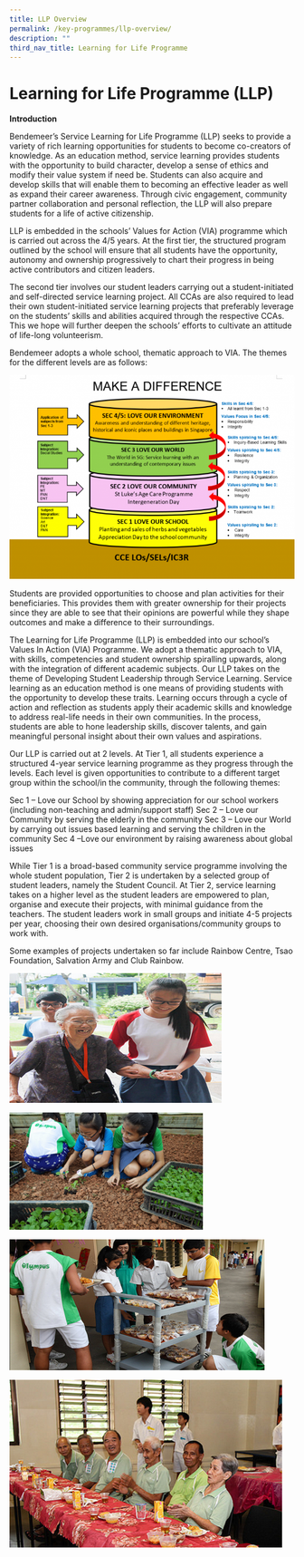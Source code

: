 ```yaml
---
title: LLP Overview
permalink: /key-programmes/llp-overview/
description: ""
third_nav_title: Learning for Life Programme
---
```





# Learning for Life Programme (LLP)

**Introduction**

Bendemeer’s Service Learning for Life Programme (LLP) seeks to provide a variety of rich learning opportunities for students to become co-creators of knowledge. As an education method, service learning provides students with the opportunity to build  character, develop a sense of ethics and modify their value system if need be. Students can also acquire and develop skills that will enable them to becoming an effective leader as well as expand their career awareness. Through civic engagement, community partner collaboration and personal reflection, the LLP will also prepare students for a life of active citizenship.

LLP is embedded in the schools’ Values for Action (VIA) programme which is carried out across the 4/5 years.  At the first tier, the structured program outlined by the school will ensure that all students have the opportunity, autonomy and ownership progressively to chart their progress in being active contributors and citizen leaders.

The second tier involves our student leaders carrying out a student-initiated and self-directed service learning project. All CCAs are also required to lead their own student-initiated service learning projects that preferably leverage on the students’ skills and abilities acquired through the respective CCAs. This we hope will further deepen the schools’ efforts to cultivate an attitude of life-long volunteerism.

Bendemeer adopts a whole school, thematic approach to VIA. The themes for the different levels are as follows:

![Themes for the different levels](/images/LLP1.png)

Students are provided opportunities to choose and plan activities for their beneficiaries. This provides them with greater ownership for their projects since they are able to see that their opinions are powerful while they shape outcomes and make a difference to their surroundings.

The Learning for Life Programme (LLP) is embedded into our school’s Values In Action (VIA) Programme. We adopt a thematic approach to VIA, with skills, competencies and student ownership spiralling upwards, along with the integration of different academic subjects. Our LLP takes on the theme of Developing Student Leadership through Service Learning. Service learning as an education method is one means of providing students with the opportunity to develop these traits. Learning occurs through a cycle of action and reflection as students apply their academic skills and knowledge to address real-life needs in their own communities. In the process, students are able to hone leadership skills, discover talents, and gain meaningful personal insight about their own values and aspirations.

Our LLP is carried out at 2 levels. At Tier 1, all students experience a structured 4-year service learning programme as they progress through the levels. Each level is given opportunities to contribute to a different target group within the school/in the community, through the following themes:

Sec 1 – Love our School by showing appreciation for our school workers (including non-teaching and admin/support staff)
Sec 2 – Love our Community by serving the elderly in the community
Sec 3 – Love our World by carrying out issues based learning and serving the children in the community
Sec 4 –Love our environment by raising awareness about global issues

While Tier 1 is a broad-based community service programme involving the whole student population, Tier 2 is undertaken by a selected group of student leaders, namely the Student Council. At Tier 2, service learning takes on a higher level as the student leaders are empowered to plan, organise and execute their projects, with minimal guidance from the teachers. The student leaders work in small groups and initiate 4-5 projects per year, choosing their own desired organisations/community groups to work with.

Some examples of projects undertaken so far include Rainbow Centre, Tsao Foundation, Salvation Army and Club Rainbow.

![Student helping an elderly woman](/images/LLP2.png)

![Students helping out at the garden](/images/LLP3.png)

![Students distributing food](/images/LLP4.png)

![A group of elderly men having a meal together](/images/LLP5.png)

